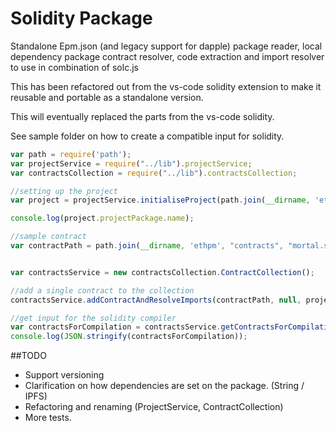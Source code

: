# Solidity Package

Standalone Epm.json (and legacy support for dapple) package reader, local dependency package contract resolver, code extraction and import resolver to use in combination of solc.js

This has been refactored out from the vs-code solidity extension to make it reusable and portable as a standalone version.

This will eventually replaced the parts from the vs-code solidity.

See sample folder on how to create a compatible input for solidity.

```javascript
var path = require('path');
var projectService = require("../lib").projectService;
var contractsCollection = require("../lib").contractsCollection;

//setting up the project
var project = projectService.initialiseProject(path.join(__dirname, 'ethpm'));

console.log(project.projectPackage.name);

//sample contract
var contractPath = path.join(__dirname, 'ethpm', "contracts", "mortal.sol");


var contractsService = new contractsCollection.ContractCollection();

//add a single contract to the collection 
contractsService.addContractAndResolveImports(contractPath, null, project); 

//get input for the solidity compiler
var contractsForCompilation = contractsService.getContractsForCompilation();
console.log(JSON.stringify(contractsForCompilation));

```

##TODO
* Support versioning
* Clarification on how dependencies are set on the package. (String / IPFS)
* Refactoring and renaming (ProjectService, ContractCollection)
* More tests.   
